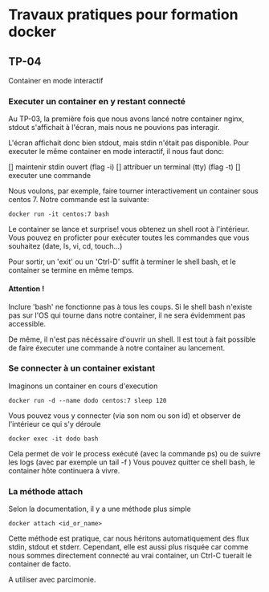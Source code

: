 # Travaux pratiques pour formation docker

## TP-04
Container en mode interactif


### Executer un container en y restant connecté
Au TP-03, la première fois que nous avons lancé notre container nginx, stdout s'affichait à l'écran, mais nous ne pouvions pas interagir.

L'écran affichait donc bien stdout, mais stdin n'était pas disponible. Pour executer le même container en mode interactif, il nous faut donc:

[] maintenir stdin ouvert (flag -i)
[] attribuer un terminal (tty) (flag -t)
[] executer une commande

Nous voulons, par exemple, faire tourner interactivement un container sous centos 7. Notre commande est la suivante:
```
docker run -it centos:7 bash
```

Le container se lance et surprise! vous obtenez un shell root à l'intérieur.
Vous pouvez en proficter pour exécuter toutes les commandes que vous souhaitez (date, ls, vi, cd, touch...)

Pour sortir, un 'exit' ou un 'Ctrl-D' suffit à terminer le shell bash, et le container se termine en même temps.


#### Attention !
Inclure 'bash' ne fonctionne pas à tous les coups. Si le shell bash n'existe pas sur l'OS qui tourne dans notre container, il ne sera évidemment pas accessible.

De même, il n'est pas nécéssaire d'ouvrir un shell. Il est tout à fait possible de faire éxecuter une commande à notre container au lancement.


### Se connecter à un container existant
Imaginons un container en cours d'execution
```
docker run -d --name dodo centos:7 sleep 120
```

Vous pouvez vous y connecter (via son nom ou son id) et observer de l'intérieur ce qui s'y déroule
```
docker exec -it dodo bash
```

Cela permet de voir le process exécuté (avec la commande ps) ou de suivre les logs (avec par exemple un tail -f )
Vous pouvez quitter ce shell bash, le container hôte continuera à vivre.

### La méthode attach
Selon la documentation, il y a une méthode plus simple
```
docker attach <id_or_name>
```

Cette méthode est pratique, car nous héritons automatiquement des flux stdin, stdout et stderr.
Cependant, elle est aussi plus risquée car comme nous sommes directement connecté au vrai container, un Ctrl-C tuerait le container de facto.

A utiliser avec parcimonie.


